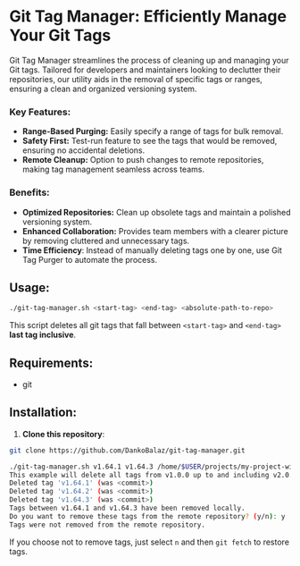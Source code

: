# Git Tag Manager: Efficiently Manage Your Git Tags
Git Tag Manager streamlines the process of cleaning up and managing your Git tags. Tailored for developers and maintainers looking to declutter their repositories, our utility aids in the removal of specific tags or ranges, ensuring a clean and organized versioning system.

### Key Features:
- **Range-Based Purging:** Easily specify a range of tags for bulk removal.
- **Safety First:** Test-run feature to see the tags that would be removed, ensuring no accidental deletions.
- **Remote Cleanup:** Option to push changes to remote repositories, making tag management seamless across teams.
### Benefits:
- **Optimized Repositories:** Clean up obsolete tags and maintain a polished versioning system.
- **Enhanced Collaboration:** Provides team members with a clearer picture by removing cluttered and unnecessary tags.
- **Time Efficiency**: Instead of manually deleting tags one by one, use Git Tag Purger to automate the process.

## Usage:
```bash
./git-tag-manager.sh <start-tag> <end-tag> <absolute-path-to-repo>
```
This script deletes all git tags that fall between `<start-tag>` and `<end-tag>` **last tag inclusive**.

## Requirements:

- git

## Installation:

1. **Clone this repository**:

```bash
git clone https://github.com/DankoBalaz/git-tag-manager.git
```

```bash
./git-tag-manager.sh v1.64.1 v1.64.3 /home/$USER/projects/my-project-with-a-lot-of-tags
This example will delete all tags from v1.0.0 up to and including v2.0.0.
Deleted tag 'v1.64.1' (was <commit>)
Deleted tag 'v1.64.2' (was <commit>)
Deleted tag 'v1.64.3' (was <commit>)
Tags between v1.64.1 and v1.64.3 have been removed locally.
Do you want to remove these tags from the remote repository? (y/n): y
Tags were not removed from the remote repository.
```
If you choose not to remove tags, just select `n` and then `git fetch` to restore tags.